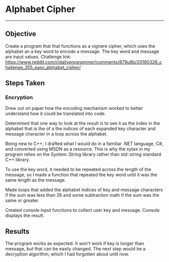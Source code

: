 # Alphabet Cipher

___
## Objective
Create a program that that functions as a vignere cipher, which uses the alphabet an a key word to encode a message. The key word and message are input values. Challenge link:
https://www.reddit.com/r/dailyprogrammer/comments/879u8b/20180326_challenge_355_easy_alphabet_cipher/

## Steps Taken
### Encryption
Drew out on paper how the encoding mechanism worked to better understand how it could be translated into code.

Determined that one way to look at the result is to see it as the index in the alphabet that is the of a the indices of each expanded key character and message character in a loop across the alphabet.

Being new to C++, I drafted what I would do in a familiar .NET language, C#, and converted using MSDN as a resource. This is why the sytax in my program relies on the System::String library rather than std::string standard C++ library. 

To use the key word, it needed to be repeated across the length of the message, so I made a function that repeated the key word until it was the same length as the message. 

Made loops that added the alphabet indices of key and message characters if the sum was less than 26 and some subtraction math if the sum was the same or greater.

Created console input functions to collect user key and message. Console displays the result.


## Results
The program works as expected. 
It won't work if key is longer than message, but that can be easily changed.
The next step would be a decryption algorithm, which I had forgotten about until now.
